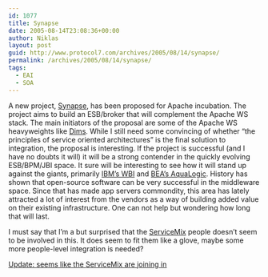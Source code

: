 ```yaml
---
id: 1077
title: Synapse
date: 2005-08-14T23:08:36+00:00
author: Niklas
layout: post
guid: http://www.protocol7.com/archives/2005/08/14/synapse/
permalink: /archives/2005/08/14/synapse/
tags:
  - EAI
  - SOA
---
```

<div class='microid-db98337c154976e1a2018b98f629677d9b8c324f'>
  <p>
    A new project, <a href="http://wiki.apache.org/incubator/SynapseProposal">Synapse</a>, has been proposed for Apache incubation. The project aims to build an ESB/broker that will complement the Apache WS stack. The main initiators of the proposal are some of the Apache WS heavyweights like <a href="http://blogs.cocoondev.org/dims/archives/003328.html">Dims</a>. While I still need some convincing of whether &#8220;the principles of service oriented architectures&#8221; is the final solution to integration, the proposal is interesting. If the project is successful (and I have no doubts it will) it will be a strong contender in the quickly evolving ESB/BPM/JBI space. It sure will be interesting to see how it will stand up against the giants, primarily <a href="http://www-306.ibm.com/software/info1/websphere/index.jsp?tab=products/businessint">IBM&#8217;s WBI</a> and <a href="http://www.bea.com/framework.jsp?CNT=index.htm&#038;FP=/content/products/aqualogic/">BEA&#8217;s AquaLogic</a>. History has shown that open-source software can be very successful in the middleware space. Since that has made app servers commondity, this area has lately attracted a lot of interest from the vendors as a way of building added value on their existing infrastructure. One can not help but wondering how long that will last.
  </p>
  
  <p>
    I must say that I&#8217;m a but surprised that the <a href="http://servicemix.org/">ServiceMix</a> people doesn&#8217;t seem to be involved in this. It does seem to fit them like a glove, maybe some more people-level integration is needed?
  </p>
  
  <p>
    <ins datetime="2005-08-16T17:14:03-02:00">Update: seems like the <a href="http://mail-archives.apache.org/mod_mbox/incubator-general/200508.mbox/%3c245FBCC4-1C5B-4085-8F4D-C46EA22EFF1D@mac.com%3e">ServiceMix are joining in</a></ins>
  </p>
</div>